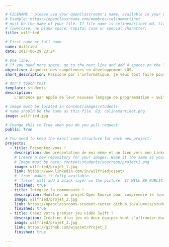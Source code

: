 ```yaml
---

# FILENAME : please use your OpenClassrooms's name, available in your url.
# Example: https://openclassrooms.com/membres/celinemartinet
# must be the name of your file. If file name is celinemartinet.md, title is celinemartinet.
# lowercase, no blank space, Capital case or special character.
title: wilfried

# First name or full name
name: Wilfried
date: 2017-06-29 23:24

# One line.
# If you need more space, go to the next line and add 4 spaces on the left, as in 'description'.
objective: Acquérir des compétences en développement iOS.
short_description: Passioné par l'informatique, je veux tout faire pour que cela en devienne mon métier.

# don't touch that
template: students
description:
    L'annonce par Apple de leur nouveau langage de programmation « Swift » et l'adoption grandissante de ce dernier me démontre que la fenêtre d'opportunité est grande ouverte. C'est pourquoi j'ai décidé de saisir l'occasion en apprenant de manière autodidacte à créer des applications iOS. Je souhaite désormais renforcer mes compétences et les faire valider par le biais de ce parcours afin d'obtenir un job dans le secteur.

# image must be located in content/images/students
# name should be the same as this file. Eg: celinemartinet.png
image: wilfried.jpg

# Change this to True when you do you pull request.
public: True

# You need to keep the exact same structure for each new project.
projects:
  - title: Présentez-vous !
    description: Une présentation de moi-même et un lien vers mon LinkedIn.
    # Create a new repository for your images. Name it the same as your nickname and profile picture.
    # Image must be here: content/students/yourrepo/project1.png
    image: wilfried/projet_1.jpg
    link: https://www.linkedin.com/in/wilfriedjosset/
    # 'true' makes it fully available.
    # 'false' will add a black layer on the picture. IT WILL BE PUBLIC!
    finished: true
  - title: Intégrez la communauté !
    description: Modifier un projet Open Source pour comprendre le fonctionnement de Git, de Github et des pull requests. 
    image: wilfried/projet_2.jpg
    link: https://openclassrooms-student-center.github.io/alumnis/students/wilfried.html
    finished: true
  - title: Créez votre premier jeu vidéo Swift !
    description: Création d'un jeu où deux équipes vont s'affronter dans un combat à tour de rôle. 
    image: wilfried/projet_3.jpg
    link: https://github.com/wjosset/Projet_3
    finished: true

---
```

